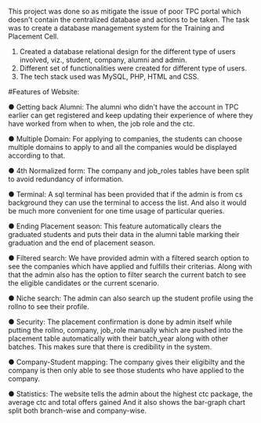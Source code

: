This project was done so as mitigate the issue of poor TPC portal which doesn't contain the centralized database and actions to be taken. The task was to create a database management system for the Training and Placement Cell.
1) Created a database relational design for the different type of users involved, viz., student, company, alumni and admin.
2) Different set of functionalities were created for different type of users.
3) The tech stack used was MySQL, PHP, HTML and CSS.

#Features of Website:

● Getting back Alumni: The alumni who didn't have the account in TPC earlier can get registered and keep updating their experience of where they have worked from when to when, the job role and the ctc.

● Multiple Domain: For applying to companies, the students can choose multiple domains to apply to and all the companies would be displayed according to that.

● 4th Normalized form: The company and job_roles tables have been split to avoid redundancy of information.

● Terminal: A sql terminal has been provided that if the admin is from cs background they can use the terminal to access the list. And also it would be much more convenient for one time usage of particular queries.

● Ending Placement season: This feature automatically clears the graduated students and puts their data in the alumni table marking their graduation and the end of placement season.

● Filtered search: We have provided admin with a filtered search option to see the companies which have applied and fulfills their criterias. Along with that the admin also has the option to filter search the current batch to see the eligible candidates or the current scenario.

● Niche search: The admin can also search up the student profile using the rollno to see their profile.

● Security: The placement confirmation is done by admin itself while putting the rollno, company, job_role manually which are pushed into the placement table automatically with their batch_year along with other batches. This makes sure that there is credibility in the system.

● Company-Student mapping: The company gives their eligibilty and the company is then only able to see those students who have applied to the company.

● Statistics: The website tells the admin about the highest ctc package, the average ctc and total offers gained And it also shows the bar-graph chart split both branch-wise and company-wise.
